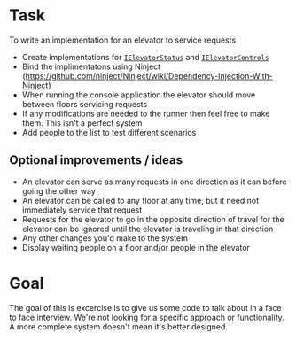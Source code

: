 # Task
To write an implementation for an elevator to service requests

* Create implementations for [`IElevatorStatus`](Interfaces/IElevatorStatus.cs) and [`IElevatorControls`](Interfaces/IElevatorControls.cs)
* Bind the implimentatons using Ninject (https://github.com/ninject/Ninject/wiki/Dependency-Injection-With-Ninject)
* When running the console application the elevator should move between floors servicing requests
* If any modifications are needed to the runner then feel free to make them. This isn't a perfect system
* Add people to the list to test different scenarios

## Optional improvements / ideas
* An elevator can serve as many requests in one direction as it can before going the other way
* An elevator can be called to any floor at any time, but it need not immediately service that request
* Requests for the elevator to go in the opposite direction of travel for the elevator can be ignored until the elevator is traveling in that direction
* Any other changes you'd make to the system
* Display waiting people on a floor and/or people in the elevator

# Goal
The goal of this is excercise is to give us some code to talk about in a face to face interview. We're not looking for a specific approach or functionality. A more complete system doesn't mean it's better designed.